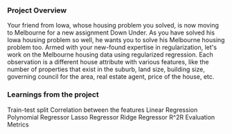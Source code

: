 ### Project Overview

 Your friend from Iowa, whose housing problem you solved, is now moving to Melbourne for a new assignment Down Under. As you have solved his Iowa housing problem so well, he wants you to solve his Melbourne housing problem too. Armed with your new-found expertise in regularization, let's work on the Melbourne housing data using regularized regression. Each observation is a different house attribute with various features, like the number of properties that exist in the suburb, land size, building size, governing council for the area, real estate agent, price of the house, etc.


### Learnings from the project

 Train-test split
Correlation between the features
Linear Regression
Polynomial Regressor
Lasso Regressor
Ridge Regressor
R^2R 
Evaluation Metrics


